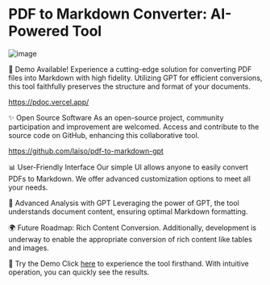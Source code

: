 # PDF to Markdown Converter: AI-Powered Tool

![image](https://github.com/laiso/pdf-to-markdown-gpt/assets/39830/97754cd3-d76c-4191-8d87-5f1bc476ced9)

🚀 Demo Available! Experience a cutting-edge solution for converting PDF files into Markdown with high fidelity. Utilizing GPT for efficient conversions, this tool faithfully preserves the structure and format of your documents.

https://pdoc.vercel.app/

✨ Open Source Software As an open-source project, community participation and improvement are welcomed. Access and contribute to the source code on GitHub, enhancing this collaborative tool.

https://github.com/laiso/pdf-to-markdown-gpt

📊 User-Friendly Interface Our simple UI allows anyone to easily convert PDFs to Markdown. We offer advanced customization options to meet all your needs.

🔧 Advanced Analysis with GPT Leveraging the power of GPT, the tool understands document content, ensuring optimal Markdown formatting.

🌍 Future Roadmap: Rich Content Conversion. Additionally, development is underway to enable the appropriate conversion of rich content like tables and images.

🔗 Try the Demo Click [here](https://pdoc.vercel.app/) to experience the tool firsthand. With intuitive operation, you can quickly see the results.

